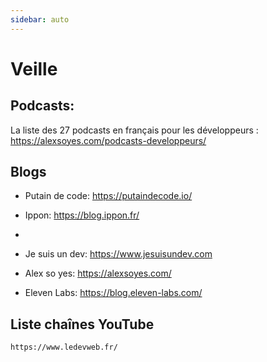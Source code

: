 ```yaml
---
sidebar: auto
---
```

# Veille

## Podcasts:
La liste des 27 podcasts en français pour les développeurs :
https://alexsoyes.com/podcasts-developpeurs/

## Blogs

- Putain de code:
    https://putaindecode.io/

- Ippon:
    https://blog.ippon.fr/

-    

- Je suis un dev:
    https://www.jesuisundev.com

- Alex so yes:
    https://alexsoyes.com/

- Eleven Labs:
    https://blog.eleven-labs.com/    


 ## Liste chaînes YouTube
    https://www.ledevweb.fr/   